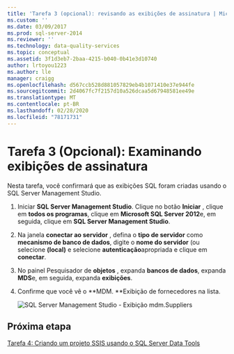 ```yaml
---
title: 'Tarefa 3 (opcional): revisando as exibições de assinatura | Microsoft Docs'
ms.custom: ''
ms.date: 03/09/2017
ms.prod: sql-server-2014
ms.reviewer: ''
ms.technology: data-quality-services
ms.topic: conceptual
ms.assetid: 3f1d3eb7-2baa-4215-b040-0b41e3d10740
author: lrtoyou1223
ms.author: lle
manager: craigg
ms.openlocfilehash: d567ccb528d881057829eb4b1071410e37e944fe
ms.sourcegitcommit: 2d4067fc7f2157d10a526dcaa5d67948581ee49e
ms.translationtype: MT
ms.contentlocale: pt-BR
ms.lasthandoff: 02/28/2020
ms.locfileid: "78171731"
---
```

# <a name="task-3-optional-reviewing-the-subscription-views"></a>Tarefa 3 (Opcional): Examinando exibições de assinatura
  Nesta tarefa, você confirmará que as exibições SQL foram criadas usando o SQL Server Management Studio.

1.  Iniciar **SQL Server Management Studio**. Clique no botão **Iniciar** , clique em **todos os programas**, clique em **Microsoft SQL Server 2012**e, em seguida, clique em **SQL Server Management Studio**.

2.  Na janela **conectar ao servidor** , defina o **tipo de servidor** como **mecanismo de banco de dados**, digite o **nome do servidor** (ou selecione **(local)** e selecione **autenticação**apropriada e clique em **conectar**.

3.  No painel Pesquisador de **objetos** , expanda **bancos de dados**, expanda **MDS**e, em seguida, expanda **exibições**.

4.  Confirme que você vê o **MDM. **Exibição de fornecedores na lista.

     ![SQL Server Management Studio - Exibição mdm.Suppliers](../../2014/tutorials/media/et-reviewingthesubscriptionviews.jpg "SQL Server Management Studio - Exibição mdm.Suppliers")

## <a name="next-step"></a>Próxima etapa
 [Tarefa 4: Criando um projeto SSIS usando o SQL Server Data Tools](../../2014/tutorials/task-4-creating-an-ssis-project-using-sql-server-data-tools.md)